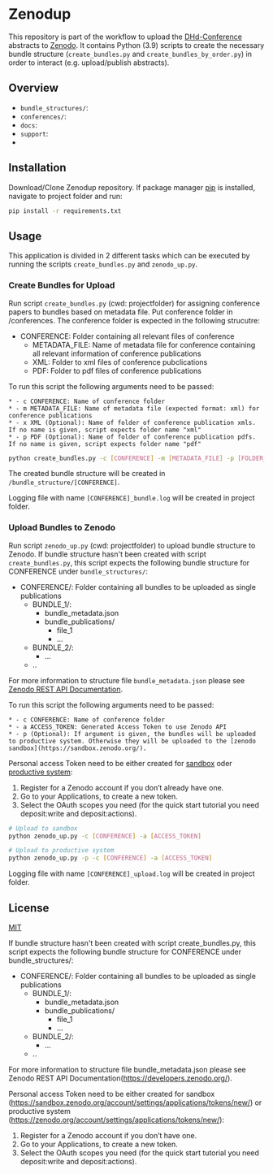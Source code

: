 # Zenodup

This repository is part of the workflow to upload the [DHd-Conference](https://dig-hum.de/) abstracts to [Zenodo](https://zenodo.org/). It contains Python (3.9) scripts to create the necessary bundle structure (``create_bundles.py`` and ``create_bundles_by_order.py``) in order to interact (e.g. upload/publish abstracts). 

## Overview

* ``bundle_structures/``:
* ``conferences/``:
* ``docs``:
* ``support``:
* 

## Installation

Download/Clone Zenodup repository. If package manager [pip](https://pip.pypa.io/en/stable/) is installed, navigate to project folder and run:

```bash
pip install -r requirements.txt
```

## Usage

This application is divided in 2 different tasks which can be executed by running the scripts ``create_bundles.py`` and ``zenodo_up.py``. 

### Create Bundles for Upload

Run script ``create_bundles.py`` (cwd: projectfolder) for assigning conference papers to bundles based on metadata file. Put conference folder in /conferences. The conference folder is expected in the following strucutre:

- CONFERENCE: Folder containing all relevant files of conference
    - METADATA_FILE: Name of metadata file for conference containing all relevant information of conference publications
    - XML: Folder to xml files of conference pubclications
    - PDF: Folder to pdf files of conference publications

To run this script the following arguments need to be passed:

    * - c CONFERENCE: Name of conference folder
    * - m METADATA_FILE: Name of metadata file (expected format: xml) for conference publications
    * - x XML (Optional): Name of folder of conference publication xmls. If no name is given, script expects folder name "xml"
    * - p PDF (Optional): Name of folder of conference publication pdfs. If no name is given, script expects folder name "pdf"

```bash
python create_bundles.py -c [CONFERENCE] -m [METADATA_FILE] -p [FOLDER_TO_PDF] -x [FOLDER_TO_XML]
```

The created bundle structure will be created in ``/bundle_structure/[CONFERENCE]``. 

Logging file with name ``[CONFERENCE]_bundle.log`` will be created in project folder.

### Upload Bundles to Zenodo

Run script ``zenodo_up.py`` (cwd: projectfolder) to upload bundle structure to Zenodo. If bundle structure hasn't been created with script ``create_bundles.py``, this script expects the following bundle structure for CONFERENCE under ``bundle_structures/``:

- CONFERENCE/: Folder containing all bundles to be uploaded as single publications
    - BUNDLE_1/:
        - bundle_metadata.json
        - bundle_publications/
            - file_1
            - ...
    - BUNDLE_2/:
        - ...
    - ..

For more information to structure file ``bundle_metadata.json`` please see [Zenodo REST API Documentation](https://developers.zenodo.org/).

To run this script the following arguments need to be passed:

    * - c CONFERENCE: Name of conference folder
    * - a ACCESS_TOKEN: Generated Access Token to use Zenodo API
    * - p (Optional): If argument is given, the bundles will be uploaded to productive system. Otherwise they will be uploaded to the [zenodo sandbox](https://sandbox.zenodo.org/).

Personal access Token need to be either created for [sandbox](https://sandbox.zenodo.org/account/settings/applications/tokens/new/) oder [productive system](https://zenodo.org/account/settings/applications/tokens/new/):

1. Register for a Zenodo account if you don’t already have one.
2. Go to your Applications, to create a new token.
3. Select the OAuth scopes you need (for the quick start tutorial you need deposit:write and deposit:actions).

```bash
# Upload to sandbox
python zenodo_up.py -c [CONFERENCE] -a [ACCESS_TOKEN] 

# Upload to productive system
python zenodo_up.py -p -c [CONFERENCE] -a [ACCESS_TOKEN] 
```
Logging file with name ``[CONFERENCE]_upload.log`` will be created in project folder.

## License
[MIT](LICENSE)


If bundle structure hasn't been created with script create_bundles.py, this script expects the following bundle structure for CONFERENCE under bundle_structures/:

- CONFERENCE/: Folder containing all bundles to be uploaded as single publications
    - BUNDLE_1/:
        - bundle_metadata.json
        - bundle_publications/
            - file_1
            - ...
    - BUNDLE_2/:
        - ...
    - ..

For more information to structure file bundle_metadata.json please see Zenodo REST API Documentation(https://developers.zenodo.org/).

Personal access Token need to be either created for sandbox (https://sandbox.zenodo.org/account/settings/applications/tokens/new/) or productive system (https://zenodo.org/account/settings/applications/tokens/new/):

1. Register for a Zenodo account if you don’t have one.
2. Go to your Applications, to create a new token.
3. Select the OAuth scopes you need (for the quick start tutorial you need deposit:write and deposit:actions).

